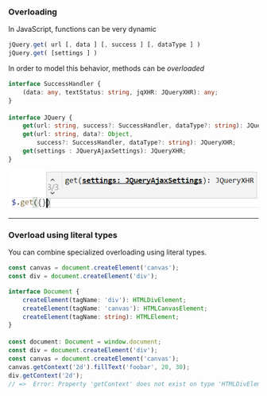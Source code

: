 ### Overloading

In JavaScript, functions can be very dynamic

```javascript
jQuery.get( url [, data ] [, success ] [, dataType ] )
jQuery.get( [settings ] )
```

In order to model this behavior, methods can be _overloaded_

<!-- .element class="fragment" data-fragment-index="0" -->

```typescript
interface SuccessHandler {
    (data: any, textStatus: string, jqXHR: JQueryXHR): any;
}

interface JQuery {
    get(url: string, success?: SuccessHandler, dataType?: string): JQueryXHR;
    get(url: string, data?: Object,
        success?: SuccessHandler, dataType?: string): JQueryXHR;
    get(settings : JQueryAjaxSettings): JQueryXHR;
}
```

<!-- .element class="fragment" data-fragment-index="0" -->

![specialized-signature-intellisense](resources/specialized-overloading-intellisense.png)

<!-- .element class="fragment" data-fragment-index="0" -->

---

### Overload using literal types

You can combine specialized overloading using literal types.

```javascript
const canvas = document.createElement('canvas');
const div = document.createElement('div');
```

```typescript
interface Document {
    createElement(tagName: 'div'): HTMLDivElement;
    createElement(tagName: 'canvas'): HTMLCanvasElement;
    createElement(tagName: string): HTMLElement;
}

const document: Document = window.document;
const div = document.createElement('div');
const canvas = document.createElement('canvas');
canvas.getContext('2d').fillText('foobar', 20, 30);
div.getContext('2d');
// =>  Error: Property 'getContext' does not exist on type 'HTMLDivElement'.
```
<!-- .element class="fragment" data-fragment-index="0" -->
